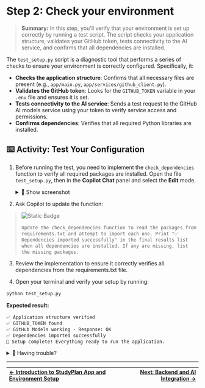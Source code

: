 # Step 2: Check your environment

> **Summary:**
> In this step, you'll verify that your environment is set up correctly by running a test script. The script checks your application structure, validates your GitHub token, tests connectivity to the AI service, and confirms that all dependencies are installed.

The `test_setup.py` script is a diagnostic tool that performs a series of checks to ensure your environment is correctly configured. Specifically, it:

* **Checks the application structure**: Confirms that all necessary files are present (e.g., `app/main.py`, `app/services/github_client.py`).
* **Validates the GitHub token**: Looks for the `GITHUB_TOKEN` variable in your `.env` file and ensures it is set.
* **Tests connectivity to the AI service**: Sends a test request to the GitHub AI models service using your token to verify service access and permissions.
* **Confirms dependencies**: Verifies that all required Python libraries are installed.

## ⌨️ Activity: Test Your Configuration

1. Before running the test, you need to implement the `check_dependencies` function to verify all required packages are installed. Open the file `test_setup.py`, then in the **Copilot Chat** panel and select the **Edit** mode.

   <details>
      <summary>📸 Show screenshot</summary>
      <img src="images/2-edit-mode.png" alt="Screenshot of Ports tab" />
   </details>

2. Ask Copilot to update the function:

  > ![Static Badge](https://img.shields.io/badge/-Prompt-text?style=social\&logo=github%20copilot)
  >
  > ```prompt
  > Update the check_dependencies function to read the packages from requirements.txt and attempt to import each one. Print "✅ Dependencies imported successfully" in the final results list when all dependencies are installed. If any are missing, list the missing packages.
  > ```

3. Review the implementation to ensure it correctly verifies all dependencies from the requirements.txt file.

4. Open your terminal and verify your setup by running:

```bash
python test_setup.py
```

**Expected result:**

```text
✅ Application structure verified
✅ GITHUB_TOKEN found
✅ GitHub Models working - Response: OK  
✅ Dependencies imported successfully
🎉 Setup complete! Everything ready to run the application.
```

<details>
  <summary>🤷 Having trouble?</summary>

1. **GitHub token issues:**

   * Ensure it is copied correctly (no extra spaces)
   * Confirm the `read:user` scope is enabled
   * Use a classic token, not fine-grained

2. **Dependency errors:**

```bash
# Update pip
python -m pip install --upgrade pip

# Reinstall dependencies
pip install -r requirements.txt
```

3. **Python not found locally:**

   * Windows: Install from [python.org](https://python.org)
   * Ensure Python version is 3.9 or higher

</details>

---

| [← Introduction to StudyPlan App and Environment Setup](01-step.md) | [Next: Backend and AI Integration →](03-step.md) |
|:-----------------------------------|------------------------------------------:|
